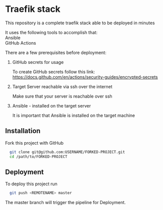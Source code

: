 
# Traefik stack

This repository is a complete traefik stack able to be deployed in minutes

It uses the following tools to accomplish that:     
Ansible     
GitHub Actions

There are a few prerequisites before deployment:
1) GitHub secrets for usage
    
    To create GitHub secrets follow this link: https://docs.github.com/en/actions/security-guides/encrypted-secrets

2) Target Server reachable via ssh over the internet

    Make sure that your server is reachable over ssh

3) Ansible - installed on the target server
                            
    It is important that Ansible is installed on the target machine



## Installation

Fork this project with GitHub

```bash
  git clone git@github.com:USERNAME/FORKED-PROJECT.git
  cd /path/to/FORKED-PROJECT
```
    
## Deployment

To deploy this project run

```bash
  git push <REMOTENAME> master 
```

The master branch will trigger the pipeline for Deployment.